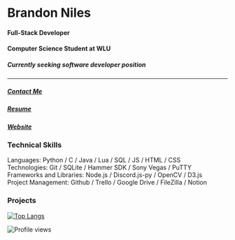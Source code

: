 # **Brandon Niles**
#### Full-Stack Developer
#### Computer Science Student at WLU
##### ***Currently seeking software developer position***

---

##### [Contact Me](brandonniles00@gmail.com "EMail")
##### [Resume](brandonniles00@gmail.com "Resume")
##### [Website](brandonniles00@gmail.com "Website")

### Technical Skills
Languages: Python / C / Java / Lua / SQL / JS / HTML / CSS  
Technologies: Git / SQLite / Hammer SDK / Sony Vegas / PuTTY  
Frameworks and Libraries: Node.js / Discord.js-py / OpenCV / D3.js  
Project Management: Github / Trello / Google Drive / FileZilla / Notion

### Projects
[![Top Langs](https://github-readme-stats.vercel.app/api/top-langs/?username=brandonnniles)](https://github.com/anuraghazra/github-readme-stats)

![Profile views](https://gpvc.arturio.dev/brandonnniles)  